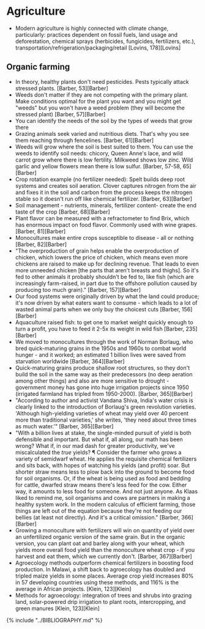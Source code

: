 # Agriculture
* Modern agriculture is highly connected with climate change, particularly: practices dependent on fossil fuels, land usage and deforestation, chemical sprays (herbicides, fungicides, fertilizers, etc.), transportation/refrigeration/packaging/retail [Lovins, 178][Lovins]

## Organic farming
* In theory, healthy plants don't need pesticides. Pests typically attack stressed plants. [Barber, 53][Barber]
* Weeds don't matter if they are not competing with the primary plant. Make conditions optimal for the plant you want and you might get "weeds" but you won't have a weed problem (they will become the stressed plant) [Barber, 57][Barber]
* You can identify the needs of the soil by the types of weeds that grow there
* Grazing animals seek varied and nutritious diets. That's why you see them reaching through fencelines. [Barber, 61][Barber]
* Weeds will grow where the soil is best suited to them. You can use the weeds to identify soil needs: chicory, Queen Anne's lace, and wild carrot grow where there is low fertility. Milkweed shows low zinc. Wild garlic and yellow flowers mean there is low sulfur. [Barber, 57-58, 65][Barber]
* Crop rotation example (no fertilizer needed): Spelt builds deep root systems and creates soil aeration. Clover captures nitrogen from the air and fixes it in the soil and carbon from the process keeps the nitrogen stable so it doesn't run off like chemical fertilizer. [Barber, 63][Barber]
* Soil management - nutrients, minerals, fertilizer content- create the end taste of the crop [Barber, 68][Barber]
* Plant flavor can be measured with a refractometer to find Brix, which has enormous impact on food flavor. Commonly used with wine grapes. [Barber, 81][Barber]
* Monocultures make entire crops susceptible to disease - all or nothing [Barber, 82][Barber]
* "The overproduction of grain helps enable the overproduction of chicken, which lowers the price of chicken, which means even more chickens are raised to make up for declining revenue. That leads to even more unneeded chicken [the parts that aren't breasts and thighs]. So it's fed to other animals it probably shouldn't be fed to, like fish (which are increasingly farm-raised, in part due to the offshore pollution caused by producing too much grain)." [Barber, 157][Barber]
* Our food systems were originally driven by what the land could produce; it's now driven by what eaters want to consume - which leads to a lot of wasted animal parts when we only buy the choicest cuts [Barber, 156][Barber]
* Aquaculture raised fish: to get one to market weight quickly enough to turn a profit, you have to feed it 2-5x its weight in wild fish [Barber, 235][Barber]
* We moved to monocultures through the work of Norman Borlaug, who bred quick-maturing grains in the 1950s and 1960s to combat world hunger - and it worked; an estimated 1 billion lives were saved from starvation worldwide [Barber, 364][Barber]
* Quick-maturing grains produce shallow root structures, so they don't build the soil in the same way as their predecessors (no deep aeration among other things) and also are more sensitive to drought - government money has gone into huge irrigation projects since 1950 (irrigated farmland has tripled from 1950-2000). [Barber, 365][Barber]
* "According to author and activist Vandana Shiva, India's water crisis is clearly linked to the introduction of Borlaug's green revolution varieties. 'Although high-yielding varieties of wheat may yield over 40 percent more than traditional varieties,' she writes, 'they need about three times as much water.'" [Barber, 365][Barber]
* "With a billion lives at stake, the single-minded pursuit of yield is both defensible and important. But what if, all along, our math has been wrong? What if, in our mad dash for greater productivity, we've miscalculated the *true* yields? ¶ Consider the farmer who grows a variety of semidwarf wheat. He applies the requisite chemical fertilizers and sits back, with hopes of watching his yields (and profit) soar. But shorter straw means less to plow back into the ground to become food for soil organisms. Or, if the wheat is being used as food and bedding for cattle, dwarfed straw means there's less feed for the cow. Either way, it amounts to less food for someone. And not just anyone. As Klaas liked to remind me, soil organisms and cows are partners in making a healthy system work. In the modern calculus of efficient farming, those things are left out of the equation because they're not feeding our bellies (at least not directly). And it's a critical omission." [Barber, 366][Barber]
* Growing a monoculture with fertilizers will win on quantity of yield over an unfertilized organic version of the same grain. But in the organic version, you can plant oat and barley along with your wheat, which yields more overall food yield than the monoculture wheat crop - if you harvest and eat them, which we currently don't. [Barber, 367][Barber]
* Agroecology methods outperform chemical fertilizers in boosting food production. In Malawi, a shift back to agroecology has doubled and tripled maize yields in some places. Average crop yield increases 80% in 57 developing countries using these methods, and 116% is the average in African projects. [Klein, 123][Klein]
* Methods for agroecology: integration of trees and shrubs into grazing land, solar-powered drip irrigation to plant roots, intercropping, and green manures [Klein, 123][Klein]

{% include "../BIBLIOGRAPHY.md" %}
